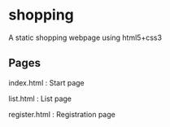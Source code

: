 # shopping
 A static shopping webpage using html5+css3

## Pages

 index.html : Start page

 list.html : List page

 register.html : Registration page
